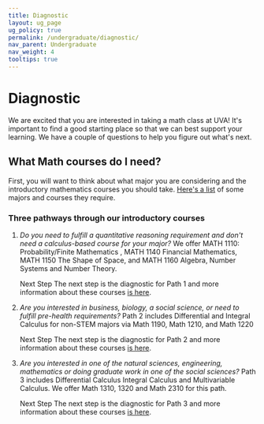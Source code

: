 ```yaml
---
title: Diagnostic
layout: ug_page
ug_policy: true
permalink: /undergraduate/diagnostic/
nav_parent: Undergraduate
nav_weight: 4
tooltips: true
---
```

<h1 class="mb-4">Diagnostic</h1>

<p>We are excited that you are interested in taking a math class at UVA! It's important to find a good starting place so that we can best support your learning.  We have a couple of questions to help you figure out what's next. </p>

## What Math courses do I need?
<p> First, you will want to think about what major you are considering and the introductory mathematics courses you should take. <a href="https://math.virginia.edu/undergraduate/diagnosticCourses">Here's a list</a> of some majors and courses they require. </p>
<h3 class="mb-4">Three pathways through our introductory courses</h3>
<div class="diagnostic">
<ol>
  <li>   <em>Do you need to fulfill a quantitative reasoning requirement and don't need a calculus-based course for your major?</em> We offer MATH 1110: Probability/Finite Mathematics , MATH 1140 Financial Mathematics, MATH 1150 The Shape of Space, and   MATH 1160 Algebra, Number Systems and Number Theory.  </li>
  <p>  <span class="bolded">Next Step</span> The next step is the diagnostic for Path 1 and more information about these courses  <a href="https://math.virginia.edu/undergraduate/diagnosticPath1">is here</a>. </p>
  
  <li>  <em>Are you interested in business, biology, a social science, or need to fulfill  pre-health requirements?</em>  Path 2 includes Differential and Integral Calculus for non-STEM majors via Math 1190, Math 1210, and Math 1220 </li>
   
  
  <p>  <span class="bolded">Next Step</span> The next step is the diagnostic for Path 2 and more information about these courses <a href="https://math.virginia.edu/undergraduate/diagnosticPath2">is here</a>. </p>

 
   
  <li>  <em>Are you interested in one of the natural sciences, engineering, mathematics or doing graduate work in one of the social sciences?</em>  Path 3 includes Differential Calculus  Integral Calculus  and Multivariable Calculus. We offer Math 1310, 1320 and Math 2310 for this path. 
</li>
  <p>  <span class="bolded">Next Step</span> The next step is the diagnostic for Path 3 and more information about these courses  <a href="https://math.virginia.edu/undergraduate/diagnosticPath3">is here</a>. </p>

  </ol>
</div>

